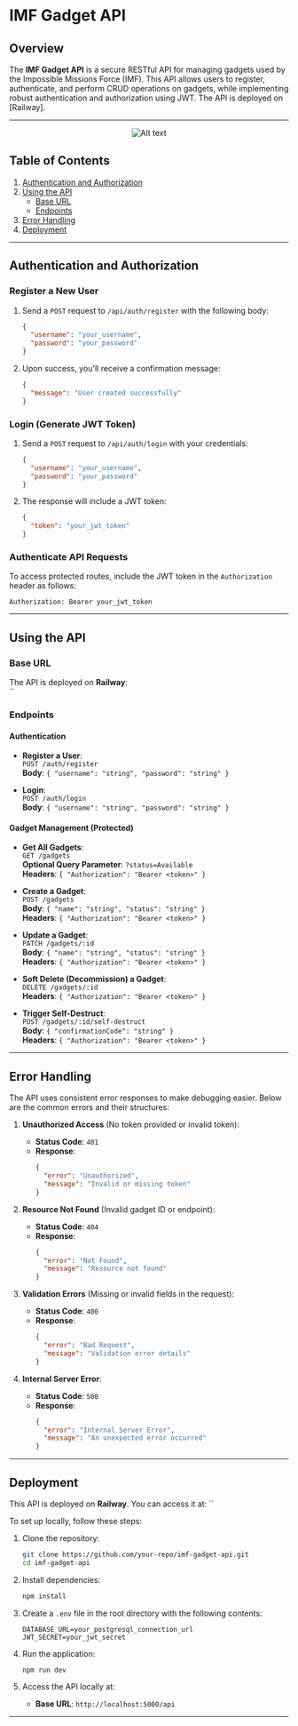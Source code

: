 # IMF Gadget API

## Overview

The **IMF Gadget API** is a secure RESTful API for managing gadgets used by the Impossible Missions Force (IMF). This API allows users to register, authenticate, and perform CRUD operations on gadgets, while implementing robust authentication and authorization using JWT. The API is deployed on [Railway].

---
<p align="center">
  <img src="IMF_workflow.png" alt="Alt text" />
</p>

## Table of Contents

1. [Authentication and Authorization](#authentication-and-authorization)
2. [Using the API](#using-the-api)
   - [Base URL](#base-url)
   - [Endpoints](#endpoints)
3. [Error Handling](#error-handling)
4. [Deployment](#deployment)

---

## Authentication and Authorization

### Register a New User

1. Send a `POST` request to `/api/auth/register` with the following body:
   ```json
   {
     "username": "your_username",
     "password": "your_password"
   }
   ```
2. Upon success, you'll receive a confirmation message:
   ```json
   {
     "message": "User created successfully"
   }
   ```

### Login (Generate JWT Token)

1. Send a `POST` request to `/api/auth/login` with your credentials:
   ```json
   {
     "username": "your_username",
     "password": "your_password"
   }
   ```
2. The response will include a JWT token:
   ```json
   {
     "token": "your_jwt_token"
   }
   ```

### Authenticate API Requests

To access protected routes, include the JWT token in the `Authorization` header as follows:

```text
Authorization: Bearer your_jwt_token
```

---

## Using the API

### Base URL

The API is deployed on **Railway**:\
``

### Endpoints

#### Authentication

- **Register a User**:\
  `POST /auth/register`\
  **Body**: `{ "username": "string", "password": "string" }`

- **Login**:\
  `POST /auth/login`\
  **Body**: `{ "username": "string", "password": "string" }`

#### Gadget Management (Protected)

- **Get All Gadgets**:\
  `GET /gadgets`\
  **Optional Query Parameter**: `?status=Available`\
  **Headers**: `{ "Authorization": "Bearer <token>" }`

- **Create a Gadget**:\
  `POST /gadgets`\
  **Body**: `{ "name": "string", "status": "string" }`\
  **Headers**: `{ "Authorization": "Bearer <token>" }`

- **Update a Gadget**:\
  `PATCH /gadgets/:id`\
  **Body**: `{ "name": "string", "status": "string" }`\
  **Headers**: `{ "Authorization": "Bearer <token>" }`

- **Soft Delete (Decommission) a Gadget**:\
  `DELETE /gadgets/:id`\
  **Headers**: `{ "Authorization": "Bearer <token>" }`

- **Trigger Self-Destruct**:\
  `POST /gadgets/:id/self-destruct`\
  **Body**: `{ "confirmationCode": "string" }`\
  **Headers**: `{ "Authorization": "Bearer <token>" }`

---

## Error Handling

The API uses consistent error responses to make debugging easier. Below are the common errors and their structures:

1. **Unauthorized Access** (No token provided or invalid token):

   - **Status Code**: `401`
   - **Response**:
     ```json
     {
       "error": "Unauthorized",
       "message": "Invalid or missing token"
     }
     ```

2. **Resource Not Found** (Invalid gadget ID or endpoint):

   - **Status Code**: `404`
   - **Response**:
     ```json
     {
       "error": "Not Found",
       "message": "Resource not found"
     }
     ```

3. **Validation Errors** (Missing or invalid fields in the request):

   - **Status Code**: `400`
   - **Response**:
     ```json
     {
       "error": "Bad Request",
       "message": "Validation error details"
     }
     ```

4. **Internal Server Error**:

   - **Status Code**: `500`
   - **Response**:
     ```json
     {
       "error": "Internal Server Error",
       "message": "An unexpected error occurred"
     }
     ```

---

## Deployment

This API is deployed on **Railway**. You can access it at:
``

To set up locally, follow these steps:

1. Clone the repository:

   ```bash
   git clone https://github.com/your-repo/imf-gadget-api.git
   cd imf-gadget-api
   ```

2. Install dependencies:

   ```bash
   npm install
   ```

3. Create a `.env` file in the root directory with the following contents:

   ```
   DATABASE_URL=your_postgresql_connection_url
   JWT_SECRET=your_jwt_secret
   ```

4. Run the application:

   ```bash
   npm run dev
   ```

5. Access the API locally at:

   - **Base URL**: `http://localhost:5000/api`

---



